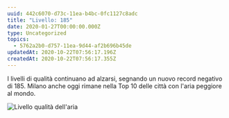 ```yaml
---
uuid: 442c6070-d73c-11ea-b4bc-0fc1127c8adc
title: "Livello: 185"
date: 2020-01-27T00:00:00.000Z
type: Uncategorized
topics:
  - 5762a2b0-d757-11ea-9d44-af2b696b45de
updatedAt: 2020-10-22T07:56:17.196Z
createdAt: 2020-10-22T07:56:17.355Z
---
```

I livelli di qualità continuano ad alzarsi, segnando un nuovo record negativo di 185. Milano anche oggi rimane nella Top 10 delle città con l'aria peggiore al mondo.

![Livello qualità dell'aria](../../static/media/events/uncategorized/442c6070-d73c-11ea-b4bc-0fc1127c8adc/milan-aqi-185.jpg)
